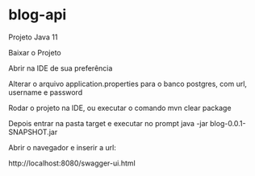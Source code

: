 # blog-api
Projeto Java 11

Baixar o Projeto

Abrir na IDE de sua preferência

Alterar o arquivo application.properties para o banco postgres, com url, username e password

Rodar o projeto na IDE, ou executar o comando mvn clear package

Depois entrar na pasta target e executar no prompt  java -jar blog-0.0.1-SNAPSHOT.jar

Abrir o navegador e inserir a url:

http://localhost:8080/swagger-ui.html

